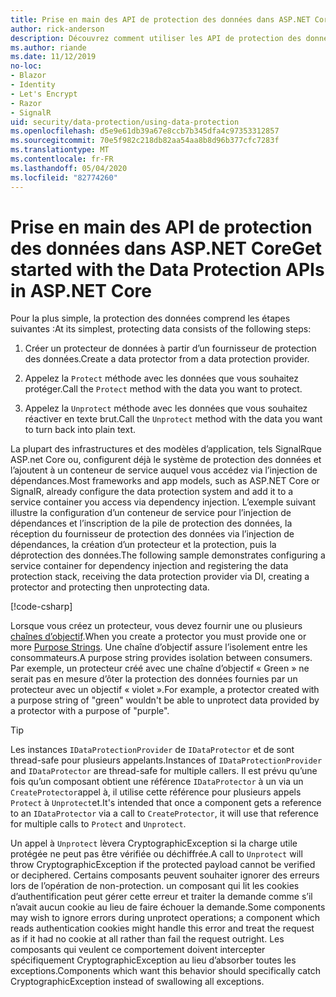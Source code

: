 ```yaml
---
title: Prise en main des API de protection des données dans ASP.NET Core
author: rick-anderson
description: Découvrez comment utiliser les API de protection des données ASP.NET Core pour protéger et ôter la protection des données dans une application.
ms.author: riande
ms.date: 11/12/2019
no-loc:
- Blazor
- Identity
- Let's Encrypt
- Razor
- SignalR
uid: security/data-protection/using-data-protection
ms.openlocfilehash: d5e9e61db39a67e8ccb7b345dfa4c97353312857
ms.sourcegitcommit: 70e5f982c218db82aa54aa8b8d96b377cfc7283f
ms.translationtype: MT
ms.contentlocale: fr-FR
ms.lasthandoff: 05/04/2020
ms.locfileid: "82774260"
---
```

# <a name="get-started-with-the-data-protection-apis-in-aspnet-core"></a><span data-ttu-id="5b382-103">Prise en main des API de protection des données dans ASP.NET Core</span><span class="sxs-lookup"><span data-stu-id="5b382-103">Get started with the Data Protection APIs in ASP.NET Core</span></span>

<a name="security-data-protection-getting-started"></a>

<span data-ttu-id="5b382-104">Pour la plus simple, la protection des données comprend les étapes suivantes :</span><span class="sxs-lookup"><span data-stu-id="5b382-104">At its simplest, protecting data consists of the following steps:</span></span>

1. <span data-ttu-id="5b382-105">Créer un protecteur de données à partir d’un fournisseur de protection des données.</span><span class="sxs-lookup"><span data-stu-id="5b382-105">Create a data protector from a data protection provider.</span></span>

2. <span data-ttu-id="5b382-106">Appelez la `Protect` méthode avec les données que vous souhaitez protéger.</span><span class="sxs-lookup"><span data-stu-id="5b382-106">Call the `Protect` method with the data you want to protect.</span></span>

3. <span data-ttu-id="5b382-107">Appelez la `Unprotect` méthode avec les données que vous souhaitez réactiver en texte brut.</span><span class="sxs-lookup"><span data-stu-id="5b382-107">Call the `Unprotect` method with the data you want to turn back into plain text.</span></span>

<span data-ttu-id="5b382-108">La plupart des infrastructures et des modèles d’application, tels SignalRque ASP.net Core ou, configurent déjà le système de protection des données et l’ajoutent à un conteneur de service auquel vous accédez via l’injection de dépendances.</span><span class="sxs-lookup"><span data-stu-id="5b382-108">Most frameworks and app models, such as ASP.NET Core or SignalR, already configure the data protection system and add it to a service container you access via dependency injection.</span></span> <span data-ttu-id="5b382-109">L’exemple suivant illustre la configuration d’un conteneur de service pour l’injection de dépendances et l’inscription de la pile de protection des données, la réception du fournisseur de protection des données via l’injection de dépendances, la création d’un protecteur et la protection, puis la déprotection des données.</span><span class="sxs-lookup"><span data-stu-id="5b382-109">The following sample demonstrates configuring a service container for dependency injection and registering the data protection stack, receiving the data protection provider via DI, creating a protector and protecting then unprotecting data.</span></span>

[!code-csharp[](../../security/data-protection/using-data-protection/samples/protectunprotect.cs?highlight=26,34,35,36,37,38,39,40)]

<span data-ttu-id="5b382-110">Lorsque vous créez un protecteur, vous devez fournir une ou plusieurs [chaînes d’objectif](xref:security/data-protection/consumer-apis/purpose-strings).</span><span class="sxs-lookup"><span data-stu-id="5b382-110">When you create a protector you must provide one or more [Purpose Strings](xref:security/data-protection/consumer-apis/purpose-strings).</span></span> <span data-ttu-id="5b382-111">Une chaîne d’objectif assure l’isolement entre les consommateurs.</span><span class="sxs-lookup"><span data-stu-id="5b382-111">A purpose string provides isolation between consumers.</span></span> <span data-ttu-id="5b382-112">Par exemple, un protecteur créé avec une chaîne d’objectif « Green » ne serait pas en mesure d’ôter la protection des données fournies par un protecteur avec un objectif « violet ».</span><span class="sxs-lookup"><span data-stu-id="5b382-112">For example, a protector created with a purpose string of "green" wouldn't be able to unprotect data provided by a protector with a purpose of "purple".</span></span>

>[!TIP]
> <span data-ttu-id="5b382-113">Les instances `IDataProtectionProvider` de `IDataProtector` et de sont thread-safe pour plusieurs appelants.</span><span class="sxs-lookup"><span data-stu-id="5b382-113">Instances of `IDataProtectionProvider` and `IDataProtector` are thread-safe for multiple callers.</span></span> <span data-ttu-id="5b382-114">Il est prévu qu’une fois qu’un composant obtient une référence `IDataProtector` à un via un `CreateProtector`appel à, il utilise cette référence pour plusieurs appels `Protect` à `Unprotect`et.</span><span class="sxs-lookup"><span data-stu-id="5b382-114">It's intended that once a component gets a reference to an `IDataProtector` via a call to `CreateProtector`, it will use that reference for multiple calls to `Protect` and `Unprotect`.</span></span>
>
><span data-ttu-id="5b382-115">Un appel à `Unprotect` lèvera CryptographicException si la charge utile protégée ne peut pas être vérifiée ou déchiffrée.</span><span class="sxs-lookup"><span data-stu-id="5b382-115">A call to `Unprotect` will throw CryptographicException if the protected payload cannot be verified or deciphered.</span></span> <span data-ttu-id="5b382-116">Certains composants peuvent souhaiter ignorer des erreurs lors de l’opération de non-protection. un composant qui lit les cookies d’authentification peut gérer cette erreur et traiter la demande comme s’il n’avait aucun cookie au lieu de faire échouer la demande.</span><span class="sxs-lookup"><span data-stu-id="5b382-116">Some components may wish to ignore errors during unprotect operations; a component which reads authentication cookies might handle this error and treat the request as if it had no cookie at all rather than fail the request outright.</span></span> <span data-ttu-id="5b382-117">Les composants qui veulent ce comportement doivent intercepter spécifiquement CryptographicException au lieu d’absorber toutes les exceptions.</span><span class="sxs-lookup"><span data-stu-id="5b382-117">Components which want this behavior should specifically catch CryptographicException instead of swallowing all exceptions.</span></span>
